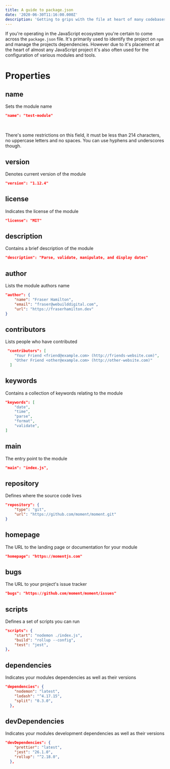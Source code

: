 ```yaml
---
title: A guide to package.json
date: '2020-06-30T11:16:00.000Z'
description: 'Getting to grips with the file at heart of many codebases in the JavaScript ecosystem'
---
```


If you're operating in the JavaScript ecosystem you're certain to come across the `package.json` file. It's primarily used to identify the project on `npm` and manage the projects dependencies. However due to it's placement at the heart of almost any JavaScript project it's also often used for the configuration of various modules and tools.

# Properties

## name

Sets the module name

```json
"name": "test-module"
```

</br>

There's some restrictions on this field, it must be less than 214 characters, no uppercase letters and no spaces. You can use hyphens and underscores though.

## version

Denotes current version of the module

```json
"version": "1.12.4"
```

## license

Indicates the license of the module

```json
"license": "MIT"
```

## description

Contains a brief description of the module

```json
"description": "Parse, validate, manipulate, and display dates"
```

## author

Lists the module authors name

```json
"author": {
    "name": "Fraser Hamilton",
    "email": "fraser@webuilddigital.com",
    "url": "https://fraserhamilton.dev"
}
```

## contributors

Lists people who have contributed

```json
 "contributors": [
    "Your Friend <friend@example.com> (http://friends-website.com)",
    "Other Friend <other@example.com> (http://other-website.com)"
  ]
```

## keywords

Contains a collection of keywords relating to the module

```json
"keywords": [
    "date",
    "time",
    "parse",
    "format",
    "validate",
]
```

## main

The entry point to the module

```json
"main": "index.js",
```

## repository

Defines where the source code lives

```json
"repository": {
    "type": "git",
    "url": "https://github.com/moment/moment.git"
}
```

## homepage

The URL to the landing page or documentation for your module

```json
"homepage": "https://momentjs.com"
```

## bugs

The URL to your project's issue tracker

```json
"bugs": "https://github.com/moment/moment/issues"
```

## scripts

Defines a set of scripts you can run

```json
"scripts": {
    "start": "nodemon ./index.js",
    "build": "rollup --config",
    "test": "jest",
},
```

## dependencies

Indicates your modules dependencies as well as their versions

```json
"dependencies": {
    "nodemon": "latest",
    "lodash": "^4.17.15",
    "split": "0.3.0",
  },
```

## devDependencies

Indicates your modules development dependencies as well as their versions

```json
"devDependencies": {
    "prettier": "latest",
    "jest": "26.1.0",
    "rollup": "^2.18.0",
  },
```

</br>
